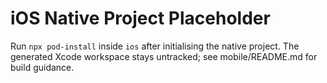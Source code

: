 ﻿# iOS Native Project Placeholder

Run `npx pod-install` inside `ios` after initialising the native project. The generated Xcode workspace stays untracked; see mobile/README.md for build guidance.
